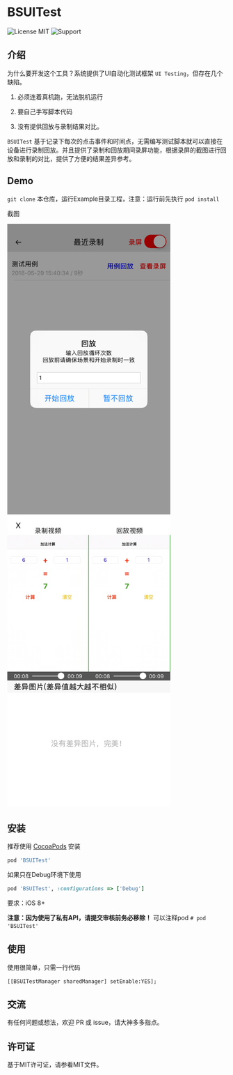 # BSUITest

![License MIT](https://img.shields.io/badge/license-MIT-green.svg?style=flat)
![Support](https://img.shields.io/badge/support-iOS%208%2B%20-blue.svg?style=flat)

## 介绍

为什么要开发这个工具？系统提供了UI自动化测试框架 `UI Testing`，但存在几个缺陷。

1. 必须连着真机跑，无法脱机运行

2. 要自己手写脚本代码

3. 没有提供回放与录制结果对比。

`BSUITest` 基于记录下每次的点击事件和时间点，无需编写测试脚本就可以直接在设备进行录制回放。并且提供了录制和回放期间录屏功能，根据录屏的截图进行回放和录制的对比，提供了方便的结果差异参考。

## Demo

`git clone` 本仓库，运行Example目录工程，注意：运行前先执行 `pod install`

截图

<img src="https://raw.githubusercontent.com/vviicc/BSUITest/master/Screenshot/s1.PNG" width="375">     <img src="https://raw.githubusercontent.com/vviicc/BSUITest/master/Screenshot/s2.PNG" width="375">

## 安装

推荐使用 [CocoaPods](https://cocoapods.org) 安装
```ruby
pod 'BSUITest'
```

如果只在Debug环境下使用
```ruby
pod 'BSUITest', :configurations => ['Debug']
```

要求：iOS 8+

**注意：因为使用了私有API，请提交审核前务必移除！** 可以注释pod `# pod 'BSUITest'`

## 使用

使用很简单，只需一行代码
```Objc
[[BSUITestManager sharedManager] setEnable:YES];
```

## 交流
有任何问题或想法，欢迎 PR 或 issue，请大神多多指点。


## 许可证

基于MIT许可证，请参看MIT文件。
